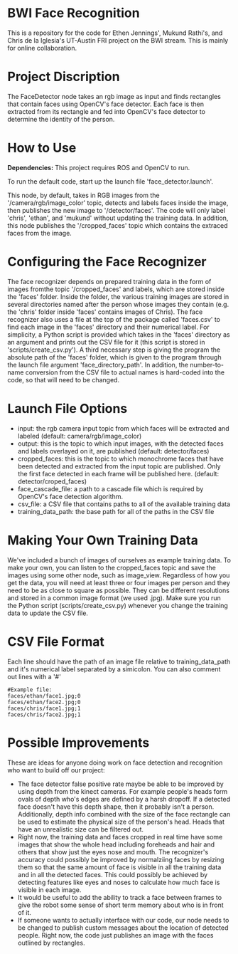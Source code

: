 BWI Face Recognition
===================

This is a repository for the code for Ethen Jennings', Mukund Rathi's, and Chris de la Iglesia's UT-Austin FRI project 
on the BWI stream. This is mainly for online collaboration.

Project Discription
===================
The FaceDetector node takes an rgb image as input and finds rectangles that contain faces using OpenCV's face detector. Each face is then extracted from its rectangle and fed into OpenCV's face detector to determine the identity of the person.

How to Use
===================

<b>Dependencies:</b> This project requires ROS and OpenCV to run.

To run the default code, start up the launch file 'face_detector.launch'.

This node, by default, takes in RGB images from the '/camera/rgb/image_color' topic, detects and labels faces inside the image, then publishes the new image to '/detector/faces'. The code will only label 'chris', 'ethan', and 'mukund' without updating the training data. In addition, this node publishes the '/cropped_faces' topic which contains the extraced faces from the image.


Configuring the Face Recognizer
====================

The face recognizer depends on prepared training data in the form of images fromthe topic '/cropped_faces' and labels, which are stored inside the 'faces' folder. Inside the folder, the various training images are stored in several directories named after the person whose images they contain (e.g. the 'chris' folder inside 'faces' contains images of Chris). The face recognizer also uses a file at the top of the package called 'faces.csv' to find each image in the 'faces' directory and their numerical label. For simplicity, a Python script is provided which takes in the 'faces' directory as an argument and prints out the CSV file for it (this script is stored in 'scripts/create_csv.py'). A third necessary step is giving the program the absolute path of the 'faces' folder, which is given to the program through the launch file argument 'face_directory_path'. In addition, the number-to-name conversion from the CSV file to actual names is hard-coded into the code, so that will need to be changed.

Launch File Options
===================

* input: the rgb camera input topic from which faces will be extracted and labeled (default: camera/rgb/image_color)
* output: this is the topic to which input images, with the detected faces and labels overlayed on it, are published (default: detector/faces)
* cropped_faces: this is the topic to which monochrome faces that have been detected and extracted from the input topic are published. Only the first face detected in each frame will be published here. (default: detector/croped_faces)
* face_cascade_file: a path to a cascade file which is required by OpenCV's face detection algorithm.
* csv_file: a CSV file that contains paths to all of the available training data
* training_data_path: the base path for all of the paths in the CSV file

Making Your Own Training Data
===================
We've included a bunch of images of ourselves as example training data. To make your own, you can listen to the  cropped_faces topic and save the images using some other node, such as image_view. Regardless of how you get the data, you will need at least three or four images per person and they need to be as close to square as possible. They can be different resolutions and stored in a common image format (we used .jpg). Make sure you run the Python script (scripts/create_csv.py) whenever you change the training data to update the CSV file.

CSV File Format
===================
Each line should have the path of an image file relative to training_data_path and it's numerical label separated by a simicolon. You can also comment out lines with a '#'

    #Example file:
    faces/ethan/face1.jpg;0
    faces/ethan/face2.jpg;0
    faces/chris/face1.jpg;1
    faces/chris/face2.jpg;1
    
Possible Improvements
=====================
These are ideas for anyone doing work on face detection and recognition who want to build off our project:

* The face detector false positive rate maybe be able to be improved by using depth from the kinect cameras. For example people's heads form ovals of depth who's edges are defined by a harsh dropoff. If a detected face doesn't have this depth shape, then it probably isn't a person. Additionally, depth info combined with the size of the face rectangle can be used to estimate the physical size of the person's head. Heads that have an unrealistic size can be filtered out.
* Right now, the training data and faces cropped in real time have some images that show the whole head including foreheads and hair and others that show just the eyes nose and mouth. The recognizer's accuracy could possibly be improved by normalziing faces by resizing them so that the same amount of face is visible in all the training data and in all the detected faces. This could possibly be achieved by detecting features like eyes and noses to calculate how much face is visible in each image.
* It would be useful to add the ability to track a face between frames to give the robot some sense of short term memory about who is in front of it.
* If someone wants to actually interface with our code, our node needs to be changed to publish custom messages about the location of detected people. Right now, the code just publishes an image with the faces outlined by rectangles.

